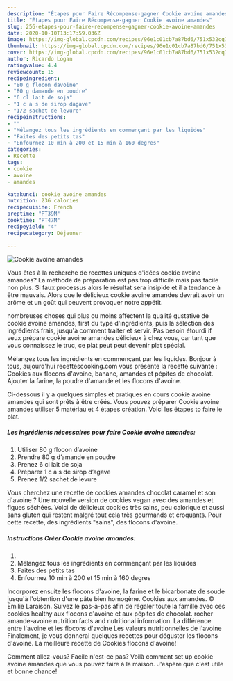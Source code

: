 ```yaml
---
description: "Étapes pour Faire Récompense-gagner Cookie avoine amandes"
title: "Étapes pour Faire Récompense-gagner Cookie avoine amandes"
slug: 256-etapes-pour-faire-recompense-gagner-cookie-avoine-amandes
date: 2020-10-10T13:17:59.036Z
image: https://img-global.cpcdn.com/recipes/96e1c01cb7a87bd6/751x532cq70/cookie-avoine-amandes-photo-principale-de-la-recette.jpg
thumbnail: https://img-global.cpcdn.com/recipes/96e1c01cb7a87bd6/751x532cq70/cookie-avoine-amandes-photo-principale-de-la-recette.jpg
cover: https://img-global.cpcdn.com/recipes/96e1c01cb7a87bd6/751x532cq70/cookie-avoine-amandes-photo-principale-de-la-recette.jpg
author: Ricardo Logan
ratingvalue: 4.4
reviewcount: 15
recipeingredient:
- "80 g flocon davoine"
- "80 g damande en poudre"
- "6 cl lait de soja"
- "1 c a s de sirop dagave"
- "1/2 sachet de levure"
recipeinstructions:
- ""
- "Mélangez tous les ingrédients en commençant par les liquides"
- "Faites des petits tas"
- "Enfournez 10 min à 200 et 15 min à 160 degres"
categories:
- Recette
tags:
- cookie
- avoine
- amandes

katakunci: cookie avoine amandes 
nutrition: 236 calories
recipecuisine: French
preptime: "PT39M"
cooktime: "PT47M"
recipeyield: "4"
recipecategory: Déjeuner

---
```



![Cookie avoine amandes](https://img-global.cpcdn.com/recipes/96e1c01cb7a87bd6/751x532cq70/cookie-avoine-amandes-photo-principale-de-la-recette.jpg)

Vous êtes à la recherche de recettes uniques d'idées cookie avoine amandes? La méthode de préparation est pas trop difficile mais pas facile non plus. Si faux processus alors le résultat sera insipide et il a tendance à être mauvais. Alors que le délicieux cookie avoine amandes devrait avoir un arôme et un goût qui peuvent provoquer notre appétit.

nombreuses choses qui plus ou moins affectent la qualité gustative de cookie avoine amandes, first du type d'ingrédients, puis la sélection des ingrédients frais, jusqu'à comment traiter et servir. Pas besoin étourdi if veux prépare cookie avoine amandes délicieux à chez vous, car tant que vous connaissez le truc, ce plat peut peut devenir plat spécial.

Mélangez tous les ingrédients en commençant par les liquides. Bonjour à tous, aujourd&#39;hui recettescooking.com vous présente la recette suivante : Cookies aux flocons d&#39;avoine, banane, amandes et pépites de chocolat. Ajouter la farine, la poudre d&#39;amande et les flocons d&#39;avoine.


Ci-dessous il y a quelques simples et pratiques en cours cookie avoine amandes qui sont prêts à être créés. Vous pouvez préparer Cookie avoine amandes utiliser 5 matériau et 4 étapes création. Voici les étapes to faire le plat.

<!--inarticleads1-->

##### Les ingrédients nécessaires pour faire Cookie avoine amandes:

1. Utiliser 80 g flocon d’avoine
1. Prendre 80 g d’amande en poudre
1. Prenez 6 cl lait de soja
1. Préparer 1 c a s de sirop d’agave
1. Prenez 1/2 sachet de levure


Vous cherchez une recette de cookies amandes chocolat caramel et son d&#39;avoine ? Une nouvelle version de cookies vegan avec des amandes et figues séchées. Voici de délicieux cookies très sains, peu calorique et aussi sans gluten qui restent malgré tout cela très gourmands et croquants. Pour cette recette, des ingrédients &#34;sains&#34;, des flocons d&#39;avoine. 

<!--inarticleads2-->

##### Instructions Créer Cookie avoine amandes:

1. 
1. Mélangez tous les ingrédients en commençant par les liquides
1. Faites des petits tas
1. Enfournez 10 min à 200 et 15 min à 160 degres


Incorporez ensuite les flocons d&#39;avoine, la farine et le bicarbonate de soude jusqu&#39;à l&#39;obtention d&#39;une pâte bien homogène. Cookies aux amandes. © Èmilie Laraison. Suivez le pas-à-pas afin de régaler toute la famille avec ces cookies healthy aux flocons d&#39;avoine et aux pépites de chocolat. rocher amande-avoine nutrition facts and nutritional information. La différence entre l&#39;avoine et les flocons d&#39;avoine Les valeurs nutritionnelles de l&#39;avoine Finalement, je vous donnerai quelques recettes pour déguster les flocons d&#39;avoine. La meilleure recette de Cookies flocons d&#39;avoine! 


Comment allez-vous? Facile n'est-ce pas? Voilà comment set up cookie avoine amandes que vous pouvez faire à la maison. J'espère que c'est utile et bonne chance!
